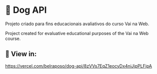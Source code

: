 # 💠 Dog API

 <p> Projeto criado para fins educacionais avaliativos do curso Vai na Web.</p>
 <p> Project created for evaluative educational purposes of the Vai na Web course.</p>
 
 ##
 ## 💠 View in:
https://vercel.com/belraposo/dog-api/8zVVs7EqZ1eocyDx4niJjpPLFipA

